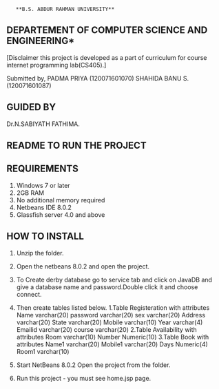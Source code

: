        **B.S. ABDUR RAHMAN UNIVERSITY**
  **DEPARTEMENT OF COMPUTER SCIENCE AND ENGINEERING***
--------------------------------------------------------------------

[Disclaimer
this project is developed as a part of curriculum for course internet programming lab(CS405).]


Submitted by,
 PADMA PRIYA (120071601070)
 SHAHIDA BANU S.(120071601087)

  GUIDED BY
-------------
 Dr.N.SABIYATH FATHIMA.


  README TO RUN THE PROJECT
------------------------------

  REQUIREMENTS
--------------------

1. Windows 7 or later
2. 2GB RAM
3. No additional memory required
4. Netbeans IDE 8.0.2
5. Glassfish server 4.0 and above 

  HOW TO INSTALL
------------------

1. Unzip the folder.
2. Open the netbeans 8.0.2 and open the project.
3. To Create derby database go to service tab and click on JavaDB and give a database name and password.Double click it and choose connect.
4. Then create tables listed below.
	1.Table Registeration with attributes
		Name      varchar(20)
		password  varchar(20)
		sex       varchar(20)
		Address   varchar(20)
		State	  varchar(20)
		Mobile    varchar(10)
		Year 	  varchar(4)
		Emailid   varchar(20)
		course	  varchar(20)
	2.Table Availability with attributes
		Room  varchar(10)
		Number Numeric(10)
	3.Table Book with attributes
		Name1   varchar(20)
		Mobile1 varchar(20)
		Days    Numeric(4)
		Room1   varchar(10)

4. Start NetBeans 8.0.2 Open the project from the folder.
5. Run this project - you must see home.jsp page.

		



 

